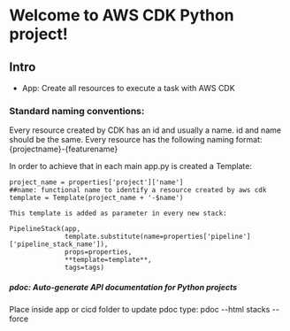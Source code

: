 
# Welcome to AWS CDK Python project!

## Intro

- App: Create all resources to execute a task with AWS CDK

### Standard naming conventions:

Every resource created by CDK has an id and usually a name.
id and name should be the same.
Every resource has the following naming format:
{projectname}-{featurename}

In order to achieve that in each main app.py is created a Template:

```from string import Template
project_name = properties['project']['name']
##name: functional name to identify a resource created by aws cdk
template = Template(project_name + '-$name')

This template is added as parameter in every new stack:

PipelineStack(app,
              template.substitute(name=properties['pipeline']['pipeline_stack_name']),
              props=properties,
              **template=template**,
              tags=tags)
```      
##### pdoc: Auto-generate API documentation for Python projects
 Place inside app or cicd folder to update pdoc type:
pdoc --html stacks --force
